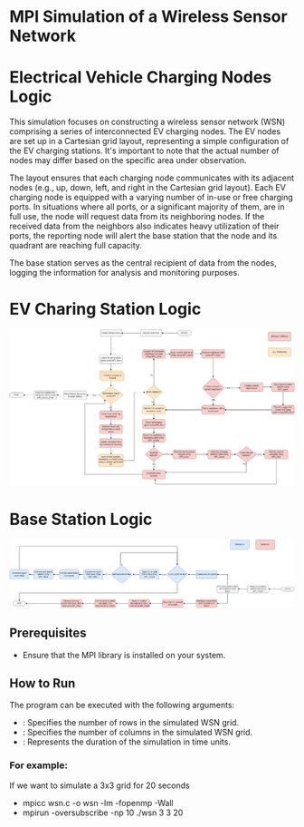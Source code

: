 # MPI Simulation of a Wireless Sensor Network
 
# Electrical Vehicle Charging Nodes Logic

This simulation focuses on constructing a wireless sensor network (WSN) comprising a series of interconnected EV charging nodes. The EV nodes are set up in a Cartesian grid layout, representing a simple configuration of the EV charging stations. It's important to note that the actual number of nodes may differ based on the specific area under observation.

The layout ensures that each charging node communicates with its adjacent nodes (e.g., up, down, left, and right in the Cartesian grid layout). Each EV charging node is equipped with a varying number of in-use or free charging ports. In situations where all ports, or a significant majority of them, are in full use, the node will request data from its neighboring nodes. If the received data from the neighbors also indicates heavy utilization of their ports, the reporting node will alert the base station that the node and its quadrant are reaching full capacity.

The base station serves as the central recipient of data from the nodes, logging the information for analysis and monitoring purposes.

# EV Charing Station Logic
![Alt text](image.png)

# Base Station Logic
![Alt text](image-1.png)

## Prerequisites

- Ensure that the MPI library is installed on your system.

## How to Run

The program can be executed with the following arguments:

- <number of rows>: Specifies the number of rows in the simulated WSN grid.
- <number of columns>: Specifies the number of columns in the simulated WSN grid.
- <simulation time>: Represents the duration of the simulation in time units.

### For example:
If we want to simulate a 3x3 grid for 20 seconds
- mpicc wsn.c -o wsn -lm -fopenmp -Wall
- mpirun -oversubscribe -np 10 ./wsn 3 3 20